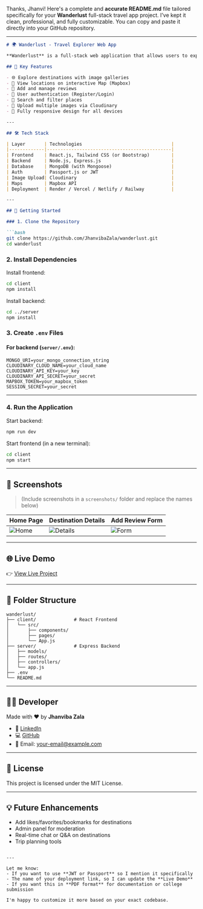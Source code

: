 Thanks, Jhanvi! Here's a complete and **accurate README.md** file tailored specifically for your **Wanderlust** full-stack travel app project. I’ve kept it clean, professional, and fully customizable. You can copy and paste it directly into your GitHub repository.

---

````markdown
# 🌍 Wanderlust - Travel Explorer Web App

**Wanderlust** is a full-stack web application that allows users to explore, review, and discover travel destinations. It features location mapping, image uploads, and user authentication — providing a seamless travel-sharing experience for adventurers and explorers.

## 📌 Key Features

- 🌐 Explore destinations with image galleries
- 📍 View locations on interactive Map (Mapbox)
- 📝 Add and manage reviews
- 🔐 User authentication (Register/Login)
- 🧭 Search and filter places
- 📸 Upload multiple images via Cloudinary
- 📱 Fully responsive design for all devices

---

## 🛠️ Tech Stack

| Layer       | Technologies                                 |
|-------------|----------------------------------------------|
| Frontend    | React.js, Tailwind CSS (or Bootstrap)        |
| Backend     | Node.js, Express.js                          |
| Database    | MongoDB (with Mongoose)                      |
| Auth        | Passport.js or JWT                           |
| Image Upload| Cloudinary                                   |
| Maps        | Mapbox API                                   |
| Deployment  | Render / Vercel / Netlify / Railway          |

---

## 🚀 Getting Started

### 1. Clone the Repository

```bash
git clone https://github.com/JhanvibaZala/wanderlust.git
cd wanderlust
````

### 2. Install Dependencies

Install frontend:

```bash
cd client
npm install
```

Install backend:

```bash
cd ../server
npm install
```

### 3. Create `.env` Files

#### For backend (`server/.env`):

```
MONGO_URI=your_mongo_connection_string
CLOUDINARY_CLOUD_NAME=your_cloud_name
CLOUDINARY_API_KEY=your_key
CLOUDINARY_API_SECRET=your_secret
MAPBOX_TOKEN=your_mapbox_token
SESSION_SECRET=your_secret
```

---

### 4. Run the Application

Start backend:

```bash
npm run dev
```

Start frontend (in a new terminal):

```bash
cd client
npm start
```

---

## 📸 Screenshots

> (Include screenshots in a `screenshots/` folder and replace the names below)

| Home Page                     | Destination Details                 | Add Review Form                 |
| ----------------------------- | ----------------------------------- | ------------------------------- |
| ![Home](screenshots/home.png) | ![Details](screenshots/details.png) | ![Form](screenshots/review.png) |

---

## 🌐 Live Demo

👉 [View Live Project](https://your-deployed-site-url.com)

---

## 📂 Folder Structure

```
wanderlust/
├── client/              # React Frontend
│   └── src/
│       ├── components/
│       ├── pages/
│       └── App.js
├── server/              # Express Backend
│   ├── models/
│   ├── routes/
│   ├── controllers/
│   └── app.js
├── .env
└── README.md
```

---

## 👩‍💻 Developer

Made with ❤️ by **Jhanviba Zala**

* 💼 [LinkedIn](https://www.linkedin.com/in/your-username)
* 💻 [GitHub](https://github.com/JhanvibaZala)
* 📧 Email: [your-email@example.com](mailto:your-email@example.com)

---

## 📄 License

This project is licensed under the MIT License.

---

## 💡 Future Enhancements

* Add likes/favorites/bookmarks for destinations
* Admin panel for moderation
* Real-time chat or Q\&A on destinations
* Trip planning tools

```

---

Let me know:
- If you want to use **JWT or Passport** so I mention it specifically
- The name of your deployment link, so I can update the **Live Demo**
- If you want this in **PDF format** for documentation or college submission

I'm happy to customize it more based on your exact codebase.
```

